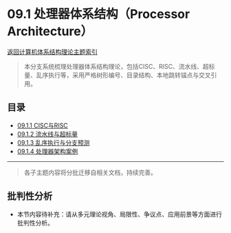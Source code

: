 # 09.1 处理器体系结构（Processor Architecture）

[返回计算机体系结构理论主题索引](README.md)

> 本分支系统梳理处理器体系结构理论，包括CISC、RISC、流水线、超标量、乱序执行等，采用严格树形编号、目录结构、本地跳转锚点与交叉引用。

## 目录

- [09.1.1 CISC与RISC](./09.1.1_CISC_and_RISC.md)
- [09.1.2 流水线与超标量](./09.1.2_Pipeline_and_Superscalar.md)
- [09.1.3 乱序执行与分支预测](./09.1.3_Out_of_Order_and_Branch_Prediction.md)
- [09.1.4 处理器架构案例](./09.1.4_Processor_Architecture_Cases.md)

---

> 各子主题内容将分批迁移自相关文档，持续完善。

## 批判性分析

- 本节内容待补充：请从多元理论视角、局限性、争议点、应用前景等方面进行批判性分析。
